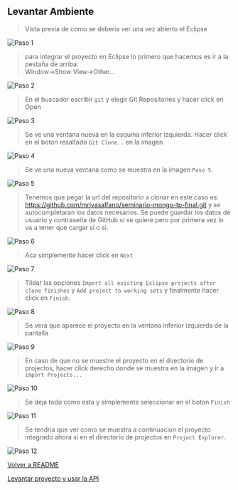 ## Levantar Ambiente

> Vista previa de como se deberia ver una vez abierto el Eclipse  
  
![Paso 1](/img/image1.png)  
  
  
> para integrar el proyecto en Eclipse lo primero que hacemos es ir a la pestaña de arriba:  
Window->Show View->Other...  
  
![Paso 2](/img/image11.png)
  
> En el buscador escribir `git` y elegir Git Repositories y hacer click en Open
  
![Paso 3](/img/image3.png)
  
> Se ve una ventana nueva en la esquina inferior izquierda.
Hacer click en el boton resaltado `Git Clone..` en la imagen
  
![Paso 4](/img/image22.png)
  
> Se ve una nueva ventana como se muestra en la imagen `Paso 5`.
  
![Paso 5](/img/image18.png)
  
> Tenemos que pegar la url del repositorio a clonar en este caso es:
https://github.com/mrivasalfano/seminario-mongo-tp-final.git y se autocompletaran los datos necesarios.
Se puede guardar los datos de usuario y contraseña de GitHub si se quiere pero por primera vez lo va a tener que cargar si o si.

![Paso 6](/img/image9.png)
  
> Aca simplemente hacer click en `Next`  
  
![Paso 7](/img/image2.png)  
  
> Tildar las opciones `Import all existing Eclipse projects after clone finishes` y `Add project to working sets` y finalmente hacer click en `Finish`.  
  
![Paso 8](/img/image13.png)  
  
> Se vera que aparece el proyecto en la ventana inferior izquierda de la pantalla  
  
![Paso 9](/img/image12.png)  
  
> En caso de que no se muestre el proyecto en el directorio de projectos, hacer click derecho donde se muestra en la imagen y ir a `import Projects...`  
  
![Paso 10](/img/image15.png)  
  
> Se deja todo como esta y simplemente seleccionar en el boton `Finish`  
  
![Paso 11](/img/image10.png)  
  
> Se tendria que ver como se muestra a continuacion el proyecto integrado ahora si en el directorio de projectos en `Project Explorer`.  
  
![Paso 12](/img/image7.png)

[Volver a README](README.md)

[Levantar proyecto y usar la API](LevantarProyecto.md)
